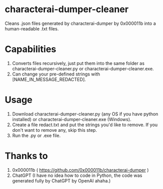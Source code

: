 # characterai-dumper-cleaner
Cleans .json files generated by characterai-dumper by 0x000011b into a human-readable .txt files.

# Capabilities
1. Converts files recursively, just put them into the same folder as characterai-dumper-cleaner.py or characterai-dumper-cleaner.exe.
2. Can change your pre-defined strings with [NAME_IN_MESSAGE_REDACTED].

# Usage
1. Download characterai-dumper-cleaner.py (any OS if you have python installed) or characterai-dumper-cleaner.exe (Windows).
2. Create a file redact.txt and put the strings you'd like to remove. If you don't want to remove any, skip this step.
3. Run the .py or .exe file.

# Thanks to
1. 0x000011b ( https://github.com/0x000011b/characterai-dumper )
2. ChatGPT (I have no idea how to code in Python, the code was generated fully by ChatGPT by OpenAI ahaha.)
